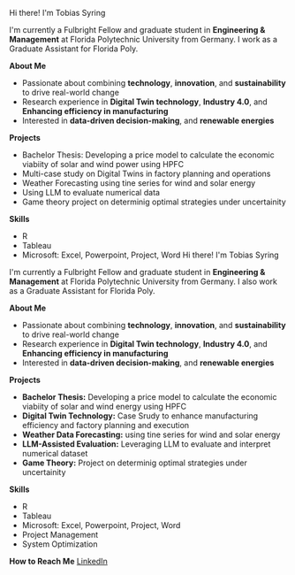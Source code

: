  Hi there! I'm Tobias Syring

I'm currently a Fulbright Fellow and graduate student in **Engineering & Management** at Florida Polytechnic University from Germany. I work as a Graduate Assistant for Florida Poly.

**About Me**
- Passionate about combining **technology**, **innovation**, and **sustainability** to drive real-world change
- Research experience in **Digital Twin technology**, **Industry 4.0**, and **Enhancing efficiency in manufacturing**
- Interested in **data-driven decision-making**, and **renewable energies**

**Projects**
- Bachelor Thesis: Developing a price model to calculate the economic viabiity of solar and wind power using HPFC
-  Multi-case study on Digital Twins in factory planning and operations
-  Weather Forecasting using tine series for wind and solar energy
-  Using LLM to evaluate numerical data
-  Game theory project on determinig optimal strategies under uncertainity

**Skills**
- R
- Tableau
- Microsoft: Excel, Powerpoint, Project, Word Hi there! I'm Tobias Syring

I'm currently a Fulbright Fellow and graduate student in **Engineering & Management** at Florida Polytechnic University from Germany.
I also work as a Graduate Assistant for Florida Poly.

**About Me**
- Passionate about combining **technology**, **innovation**, and **sustainability** to drive real-world change
- Research experience in **Digital Twin technology**, **Industry 4.0**, and **Enhancing efficiency in manufacturing**
- Interested in **data-driven decision-making**, and **renewable energies**

**Projects**
- **Bachelor Thesis:** Developing a price model to calculate the economic viabiity of solar and wind energy using HPFC
- **Digital Twin Technology:** Case Srudy to enhance manufacturing efficiency and factory planning and execution
- **Weather Data Forecasting:** using tine series for wind and solar energy
- **LLM-Assisted Evaluation:** Leveraging LLM to evaluate and interpret numerical dataset
- **Game Theory:** Project on determinig optimal strategies under uncertainity

**Skills**
- R
- Tableau
- Microsoft: Excel, Powerpoint, Project, Word
- Project Management
- System Optimization 

**How to Reach Me**
 [LinkedIn](https://www.linkedin.com/in/tobias-syring/)


